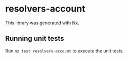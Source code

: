 # resolvers-account

This library was generated with [Nx](https://nx.dev).

## Running unit tests

Run `nx test resolvers-account` to execute the unit tests.
